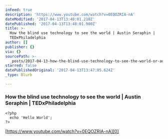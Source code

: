 ```yaml
---
inFeed: true
description: 'https://www.youtube.com/watch?v=0EQOZRIA-nA'
dateModified: '2017-04-13T13:48:01.210Z'
datePublished: '2017-04-13T13:48:01.900Z'
title: >-
  How the blind use technology to see the world | Austin Seraphin |
  TEDxPhiladelphia
author: []
publisher: {}
via: {}
sourcePath: >-
  _posts/2017-04-13-how-the-blind-use-technology-to-see-the-world-or-austin-serap.md
starred: false
datePublishedOriginal: '2017-04-13T13:47:05.624Z'
_type: Blurb

---
```

### How the blind use technology to see the world | Austin Seraphin | TEDxPhiladelphia

    <?php 
      echo 'Hello World';
    ?>

[https://www.youtube.com/watch?v=0EQOZRIA-nA][0]

[0]: https://www.youtube.com/watch?v=0EQOZRIA-nA